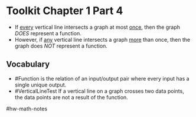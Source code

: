 # Toolkit Chapter 1 Part 4
- If <u>every</u> vertical line intersects a graph at most <u>once</u>, then the graph *DOES* represent a function.
- However, if <u>any</u> vertical line intersects a graph <u>more</u> than once, then the graph does *NOT* represent a function.

## Vocabulary
- #Function is the relation of an input/output pair where every input has a single unique output.
- #VerticalLineTest If a vertical line on a graph crosses two data points, the data points are not a result of the function.

#hw-math-notes